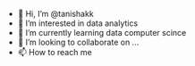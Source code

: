 - 👋 Hi, I’m @tanishakk
- 👀 I’m interested in data analytics
- 🌱 I’m currently learning data computer scince
- 💞️ I’m looking to collaborate on ...
- 📫 How to reach me

<!---
tanishakk/tanishakk is a ✨ special ✨ repository because its `README.md` (this file) appears on your GitHub profile.
You can click the Preview link to take a look at your changes.
--->
